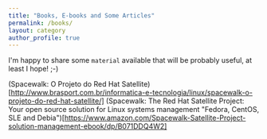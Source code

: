 ```yaml
---
title: "Books, E-books and Some Articles"
permalink: /books/
layout: category
author_profile: true
---
```

I'm happy to share some `material` available that will be probably useful, at least I hope! ;-)

(Spacewalk: O Projeto do Red Hat Satellite)[http://www.brasport.com.br/informatica-e-tecnologia/linux/spacewalk-o-projeto-do-red-hat-satellite/]
(Spacewalk: The Red Hat Satellite Project: Your open source solution for Linux systems management "Fedora, CentOS, SLE and Debia")[https://www.amazon.com/Spacewalk-Satellite-Project-solution-management-ebook/dp/B071DDQ4W2]
